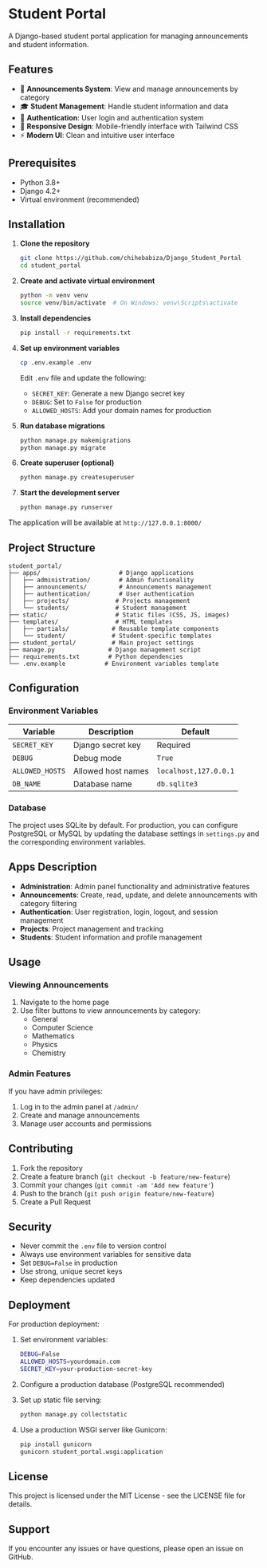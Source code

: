 # Student Portal

A Django-based student portal application for managing announcements and student information.

## Features

- 📢 **Announcements System**: View and manage announcements by category
- 🎓 **Student Management**: Handle student information and data
- 🔐 **Authentication**: User login and authentication system
- 📱 **Responsive Design**: Mobile-friendly interface with Tailwind CSS
- ⚡ **Modern UI**: Clean and intuitive user interface

## Prerequisites

- Python 3.8+
- Django 4.2+
- Virtual environment (recommended)

## Installation

1. **Clone the repository**

   ```bash
   git clone https://github.com/chihebabiza/Django_Student_Portal
   cd student_portal
   ```

2. **Create and activate virtual environment**

   ```bash
   python -m venv venv
   source venv/bin/activate  # On Windows: venv\Scripts\activate
   ```

3. **Install dependencies**

   ```bash
   pip install -r requirements.txt
   ```

4. **Set up environment variables**

   ```bash
   cp .env.example .env
   ```

   Edit `.env` file and update the following:

   - `SECRET_KEY`: Generate a new Django secret key
   - `DEBUG`: Set to `False` for production
   - `ALLOWED_HOSTS`: Add your domain names for production

5. **Run database migrations**

   ```bash
   python manage.py makemigrations
   python manage.py migrate
   ```

6. **Create superuser (optional)**

   ```bash
   python manage.py createsuperuser
   ```

7. **Start the development server**
   ```bash
   python manage.py runserver
   ```

The application will be available at `http://127.0.0.1:8000/`

## Project Structure

```
student_portal/
├── apps/                      # Django applications
│   ├── administration/        # Admin functionality
│   ├── announcements/         # Announcements management
│   ├── authentication/        # User authentication
│   ├── projects/             # Projects management
│   └── students/             # Student management
├── static/                   # Static files (CSS, JS, images)
├── templates/                # HTML templates
│   ├── partials/            # Reusable template components
│   └── student/             # Student-specific templates
├── student_portal/          # Main project settings
├── manage.py               # Django management script
├── requirements.txt        # Python dependencies
└── .env.example           # Environment variables template
```

## Configuration

### Environment Variables

| Variable        | Description        | Default               |
| --------------- | ------------------ | --------------------- |
| `SECRET_KEY`    | Django secret key  | Required              |
| `DEBUG`         | Debug mode         | `True`                |
| `ALLOWED_HOSTS` | Allowed host names | `localhost,127.0.0.1` |
| `DB_NAME`       | Database name      | `db.sqlite3`          |

### Database

The project uses SQLite by default. For production, you can configure PostgreSQL or MySQL by updating the database settings in `settings.py` and the corresponding environment variables.

## Apps Description

- **Administration**: Admin panel functionality and administrative features
- **Announcements**: Create, read, update, and delete announcements with category filtering
- **Authentication**: User registration, login, logout, and session management
- **Projects**: Project management and tracking
- **Students**: Student information and profile management

## Usage

### Viewing Announcements

1. Navigate to the home page
2. Use filter buttons to view announcements by category:
   - General
   - Computer Science
   - Mathematics
   - Physics
   - Chemistry

### Admin Features

If you have admin privileges:

1. Log in to the admin panel at `/admin/`
2. Create and manage announcements
3. Manage user accounts and permissions

## Contributing

1. Fork the repository
2. Create a feature branch (`git checkout -b feature/new-feature`)
3. Commit your changes (`git commit -am 'Add new feature'`)
4. Push to the branch (`git push origin feature/new-feature`)
5. Create a Pull Request

## Security

- Never commit the `.env` file to version control
- Always use environment variables for sensitive data
- Set `DEBUG=False` in production
- Use strong, unique secret keys
- Keep dependencies updated

## Deployment

For production deployment:

1. Set environment variables:

   ```bash
   DEBUG=False
   ALLOWED_HOSTS=yourdomain.com
   SECRET_KEY=your-production-secret-key
   ```

2. Configure a production database (PostgreSQL recommended)

3. Set up static file serving:

   ```bash
   python manage.py collectstatic
   ```

4. Use a production WSGI server like Gunicorn:
   ```bash
   pip install gunicorn
   gunicorn student_portal.wsgi:application
   ```

## License

This project is licensed under the MIT License - see the LICENSE file for details.

## Support

If you encounter any issues or have questions, please open an issue on GitHub.
